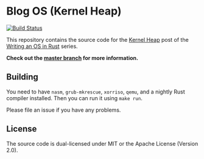 # Blog OS (Kernel Heap)
[![Build Status](https://travis-ci.org/phil-opp/blog_os.svg?branch=kernel_heap)](https://travis-ci.org/phil-opp/blog_os/branches)

This repository contains the source code for the [Kernel Heap](http://os.phil-opp.com/kernel-heap.html) post of the [Writing an OS in Rust](http://os.phil-opp.com) series.

**Check out the [master branch](https://github.com/phil-opp/blog_os) for more information.**

## Building
You need to have `nasm`, `grub-mkrescue`, `xorriso`, `qemu`, and a nightly Rust compiler installed. Then you can run it using `make run`.

Please file an issue if you have any problems.

## License
The source code is dual-licensed under MIT or the Apache License (Version 2.0).
